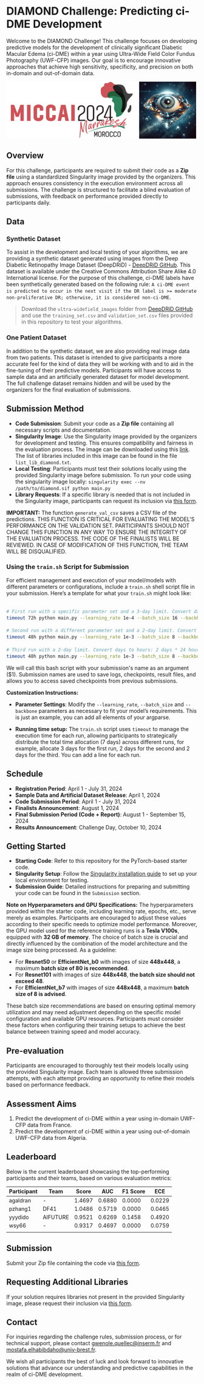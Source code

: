 # DIAMOND Challenge: Predicting ci-DME Development

Welcome to the DIAMOND Challenge! This challenge focuses on developing predictive models for the development of clinically significant Diabetic Macular Edema (ci-DME) within a year using Ultra-Wide Field Color Fundus Photography (UWF-CFP) images. Our goal is to encourage innovative approaches that achieve high sensitivity, specificity, and precision on both in-domain and out-of-domain data.

<p float="left">
  <img src="images/miccai2024.png" height="150" />
  <img src="images/diamond.png" height="150" />
</p>

## Overview

For this challenge, participants are required to submit their code as a **Zip file** using a standardized Singularity image provided by the organizers. This approach ensures consistency in the execution environment across all submissions. The challenge is structured to facilitate a blind evaluation of submissions, with feedback on performance provided directly to participants daily.

## Data
### Synthetic Dataset
To assist in the development and local testing of your algorithms, we are providing a synthetic dataset generated using images from the Deep Diabetic Retinopathy Image Dataset (DeepDRiD) -  [DeepDRiD GitHub](https://github.com/deepdrdoc/DeepDRiD). This dataset is available under the Creative Commons Attribution Share Alike 4.0 International license. For the purpose of this challenge, ci-DME labels have been synthetically generated based on the following rule: `A ci-DME event is predicted to occur in the next visit if the DR label is >= moderate non-proliferative DR; otherwise, it is considered non-ci-DME`.
> Download the `ultra-widefield_images` folder from [DeepDRiD GitHub](https://github.com/deepdrdoc/DeepDRiD) and use the `training_set.csv` and `validation_set.csv` files provided in this repository to test your algorithms.

### One Patient Dataset
In addition to the synthetic dataset, we are also providing real image data from two patients. This dataset is intended to give participants a more accurate feel for the kind of data they will be working with and to aid in the fine-tuning of their predictive models.
Participants will have access to sample data and an artificially generated dataset for model development. The full challenge dataset remains hidden and will be used by the organizers for the final evaluation of submissions.



## Submission Method

- **Code Submission**: Submit your code as a **Zip file** containing all necessary scripts and documentation.
- **Singularity Image**: Use the Singularity image provided by the organizers for development and testing. This ensures compatibility and fairness in the evaluation process. The image can be downloaded using this [link](https://drive.google.com/drive/folders/1A4nw-upR_TP19InQJpcX-UZ9xtuhetrg). The list of libraries included in this image can be found in the file `list_lib_diamond.txt`.
- **Local Testing**: Participants must test their solutions locally using the provided Singularity image before submission. To run your code using the singularity image locally: `singularity exec --nv /path/to/diamond.sif python main.py`
- **Library Requests**: If a specific library is needed that is not included in the Singularity image, participants can request its inclusion via [this form](https://docs.google.com/forms/d/e/1FAIpQLScHLU8zwy0qNVFs_A8XY8SsVtDETB3hBP2olY8dCdnOhgqZuw/viewform).

**IMPORTANT:** The function `generate_val_csv` saves a CSV file of the predictions. THIS FUNCTION IS CRITICAL FOR EVALUATING THE MODEL'S PERFORMANCE ON THE VALIDATION SET. PARTICIPANTS SHOULD NOT CHANGE THIS FUNCTION IN ANY WAY TO ENSURE THE INTEGRITY OF THE EVALUATION PROCESS. THE CODE OF THE FINALISTS WILL BE REVIEWED. IN CASE OF MODIFICATION OF THIS FUNCTION, THE TEAM WILL BE DISQUALIFIED.
    

### Using the `train.sh` Script for Submission

For efficient management and execution of your model/models with different parameters or configurations, include a `train.sh` shell script file in your submission. Here’s a template for what your `train.sh` might look like:

```bash

# First run with a specific parameter set and a 3-day limit. Convert days to hours: 3 days * 24 hours/day = 72 hours.
timeout 72h python main.py --learning_rate 1e-4 --batch_size 16 --backbone resnet50 --submission_name $1

# Second run with a different parameter set and a 2-day limit. Convert days to hours: 2 days * 24 hours/day = 48 hours. 
timeout 48h python main.py --learning_rate 1e-3 --batch_size 8 --backbone efficientnet_b0 --submission_name $1

# Third run with a 2-day limit. Convert days to hours: 2 days * 24 hours/day = 48 hours. 
timeout 48h python main.py --learning_rate 1e-3 --batch_size 8 --backbone resnet101 --submission_name $1
```
We will call this bash script with your submission's name as an argument ($1). Submission names are used to save logs, checkpoints, result files, and allows you to access saved checkpoints from previous submissions.

**Customization Instructions:**

- **Parameter Settings**: Modify the `--learning_rate`,  `--batch_size` and `--backbone` parameters as necessary to fit your model’s requirements. This is just an example, you can add all elements of your argparse. 

- **Running time setup:** The `train.sh` script uses `timeout` to manage the execution time for each run, allowing participants to strategically distribute the total time allocation (7 days) across different runs, for example, allocate 3 days for the first run, 2 days for the second and 2 days for the third. You can add a line for each run. 


## Schedule

- **Registration Period**: April 1 - July 31, 2024
- **Sample Data and Artificial Dataset Release**: April 1, 2024
- **Code Submission Period**: April 1 - July 31, 2024
- **Finalists Announcement**: August 1, 2024
- **Final Submission Period (Code + Report)**: August 1 -  September 15, 2024
- **Results Announcement**: Challenge Day, October 10, 2024

## Getting Started

- **Starting Code**: Refer to this repository for the PyTorch-based starter code.
- **Singularity Setup**: Follow the [Singularity installation guide](https://sylabs.io/guides/latest/user-guide/) to set up your local environment for testing.
- **Submission Guide**: Detailed instructions for preparing and submitting your code can be found in the `Submission` section.
  
**Note on Hyperparameters and GPU Specifications:**
The hyperparameters provided within the starter code, including learning rate, epochs, etc., serve merely as examples. Participants are encouraged to adjust these values according to their specific needs to optimize model performance.
Moreover, the GPU model used for the reference training runs is a **Tesla V100s**, equipped with **32 GB of memory**. The choice of batch size is crucial and directly influenced by the combination of the model architecture and the image size being processed. As a guideline:
- For **Resnet50** or **EfficientNet_b0** with images of size **448x448**, a maximum **batch size of 80 is recommended**.
- For **Resnet101** with images of size **448x448**, **the batch size should not exceed 48**.
- For **EfficientNet_b7** with images of size **448x448**, a maximum **batch size of 8 is advised**.
  
These batch size recommendations are based on ensuring optimal memory utilization and may need adjustment depending on the specific model configuration and available GPU resources. Participants must consider these factors when configuring their training setups to achieve the best balance between training speed and model accuracy.

## Pre-evaluation

Participants are encouraged to thoroughly test their models locally using the provided Singularity image. Each team is allowed three submission attempts, with each attempt providing an opportunity to refine their models based on performance feedback.


## Assessment Aims

1. Predict the development of ci-DME within a year using in-domain UWF-CFP data from France.
2. Predict the development of ci-DME within a year using out-of-domain UWF-CFP data from Algeria.

## Leaderboard

Below is the current leaderboard showcasing the top-performing participants and their teams, based on various evaluation metrics:

| Participant |  Team    | Score  |  AUC   | F1 Score |   ECE  |
|-------------|----------|--------|--------|----------|--------|
| agaldran    |    -     | 1.4697 | 0.6880 | 0.0000   | 0.0229 |
| pzhang1     | DF41     | 1.0486 | 0.5719 | 0.0000   | 0.0465 |
| yyydido     | AIFUTURE | 0.9521 | 0.6269 | 0.1458   | 0.4920 |
| wsy66       |   -      | 0.9317 | 0.4697 | 0.0000   | 0.0759 |
|             |          |        |        |          |        |


## Submission

Submit your Zip file containing the code via [this form](https://docs.google.com/forms/d/e/1FAIpQLSfIDaXXr35gYxEfbPAZF2NXaRFx6lKSP8pB05XhaqHSSVZMOg/viewform?usp=pp_url). 

## Requesting Additional Libraries

If your solution requires libraries not present in the provided Singularity image, please request their inclusion via [this form](https://docs.google.com/forms/d/e/1FAIpQLScHLU8zwy0qNVFs_A8XY8SsVtDETB3hBP2olY8dCdnOhgqZuw/viewform).

## Contact

For inquiries regarding the challenge rules, submission process, or for technical support, please contact [gwenole.quellec@inserm.fr](mailto:gwenole.quellec@inserm.fr) and [mostafa.elhabibdaho@univ-brest.fr](mailto:mostafa.elhabibdaho@univ-brest.fr).

We wish all participants the best of luck and look forward to innovative solutions that advance our understanding and predictive capabilities in the realm of ci-DME development.
